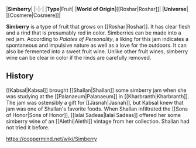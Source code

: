 |**Simberry**|
|-|-|
|**Type**|Fruit|
|**World of Origin**|[[Roshar\|Roshar]]|
|**Universe**|[[Cosmere\|Cosmere]]|

**Simberry** is a type of fruit that grows on [[Roshar\|Roshar]]. It has clear flesh and a rind that is presumably red in color.
Simberries can be made into a red jam. According to *Palates of Personality*, a liking for this jam indicates a spontaneous and impulsive nature as well as a love for the outdoors.
It can also be fermented into a sweet fruit wine. Unlike other fruit wines, simberry wine can be clear in color if the rinds are carefully removed.

## History
[[Kabsal\|Kabsal]] brought [[Shallan\|Shallan]] some simberry jam when she was studying at the [[Palanaeum\|Palanaeum]] in [[Kharbranth\|Kharbranth]]. The jam was ostensibly a gift for [[Jasnah\|Jasnah]], but Kabsal knew that jam was one of Shallan's favorite foods.
When Shallan infiltrated the [[Sons of Honor\|Sons of Honor]], [[Ialai Sadeas\|Ialai Sadeas]] offered her some simberry wine of an [[Alethi\|Alethi]] vintage from her collection. Shallan had not tried it before.



https://coppermind.net/wiki/Simberry
